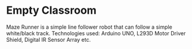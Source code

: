 # Empty Classroom
 
 Maze Runner is a simple line follower robot that can follow a simple white/black track. Technologies used: Arduino UNO, L293D Motor Driver Shield, Digital IR Sensor Array etc.
